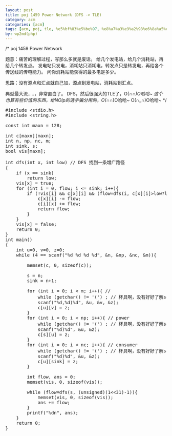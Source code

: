 ```yaml
---
layout: post
title: poj 1459 Power Network (DFS -> TLE)
category: acm
categories: [acm]
tags: [acm, poj, tle, %e5%bf%83%e5%be%97, %e8%a7%a3%e9%a2%98%e6%8a%a5%e5%91%8a, %e9%aa%97%e5%88%86]
by: wp2md(php)
---
```


/*
poj 1459 Power Network

题意：痛苦的理解过程，写那么多就是废话。
给几个发电站，给几个消耗站，再给几个转发点。
发电站只发电，消耗站只消耗电，转发点只是转发电，再给各个传送线的传电能力。
问你消耗站能获得的最多电是多少。

思路：没有源点和汇点就自己加，源点到发电站，消耗站到汇点。

典型最大流.....，非常直白了。
DFS，然后很强大的TLE了，O(∩_∩)O哈哈~
这个也算有些价值的东西，给NOIp的选手骗分用的，O(∩_∩)O哈哈~ O(∩_∩)O哈哈~
*/
<!--more-->
<pre>#include &lt;stdio.h&gt;
#include &lt;string.h&gt;

const int maxn = 128;

int c[maxn][maxn];
int n, np, nc, m;
int sink, s;
bool vis[maxn];

int dfs(int x, int low) // DFS 找到一条增广路径
{
    if (x == sink)
        return low;
    vis[x] = true;
    for (int i = 0, flow; i &lt;= sink; i++){
        if (!vis[i] &amp;&amp; c[x][i] &amp;&amp; (flow=dfs(i, c[x][i]&gt;low?low:c[x][i]))){
            c[x][i] -= flow;
            c[i][x] += flow;
            return flow;
        }
    }
    vis[x] = false;
    return 0;
}
int main()
{
    int u=0, v=0, z=0;
    while (4 == scanf("%d %d %d %d", &amp;n, &amp;np, &amp;nc, &amp;m)){

        memset(c, 0, sizeof(c));

        s = n;
        sink = n+1;

        for (int i = 0; i &lt; m; i++){ // 
            while (getchar() != '(') ; // 杯具啊，没有好好了解scanf的输入啊
            scanf("%d,%d)%d", &amp;u, &amp;v, &amp;z);
            c[u][v] = z;
        }
        for (int i = 0; i &lt; np; i++){ // power
            while (getchar() != '(') ; // 杯具啊，没有好好了解scanf的输入啊
            scanf("%d)%d", &amp;u, &amp;z);
            c[s][u] = z;
        }
        for (int i = 0; i &lt; nc; i++){ // consumer
            while (getchar() != '(') ; // 杯具啊，没有好好了解scanf的输入啊
            scanf("%d)%d", &amp;u, &amp;z);
            c[u][sink] = z;
        }

        int flow, ans = 0;
        memset(vis, 0, sizeof(vis));

        while (flow=dfs(s, (unsigned)(1&lt;&lt;31)-1)){
            memset(vis, 0, sizeof(vis));
            ans += flow;
        }
        printf("%dn", ans);
    }
    return 0;
}</pre>
